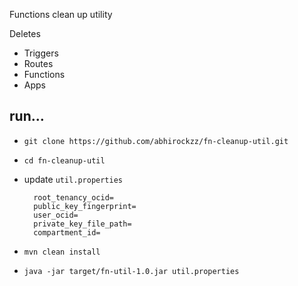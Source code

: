 Functions clean up utility

Deletes

- Triggers
- Routes
- Functions
- Apps

## run... 

- `git clone https://github.com/abhirockzz/fn-cleanup-util.git`
- `cd fn-cleanup-util`
- update `util.properties`

		root_tenancy_ocid=
		public_key_fingerprint=
		user_ocid=
		private_key_file_path=
		compartment_id=

- `mvn clean install`
- `java -jar target/fn-util-1.0.jar util.properties`
